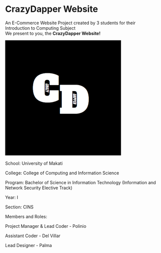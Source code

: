 # CrazyDapper Website

<p>An E-Commerce Website Project created by 3 students for their Introduction to Computing Subject
<br>We present to you, the <strong>CrazyDapper Website!</strong></p>

![The Website Logo!](/images/logo.png "CrazyDapper Logo")

<p>School: University of Makati</p>
<p>College: College of Computing and Information Science</p>
<p>Program: Bachelor of Science in Information Technology (Information and Network Security Elective Track)</p>
<p>Year: I</p>
<p></o>Section: CINS</p>

<p>Members and Roles:</p>
<p>Project Manager & Lead Coder - Polinio</p>
<p>Assistant Coder - Del Villar</p>
<p>Lead Designer - Palma</p>
